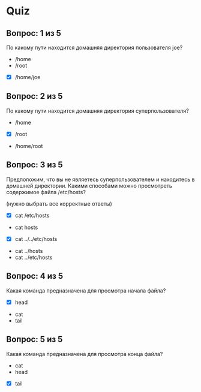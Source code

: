 # Quiz

## Вопрос: 1 из 5

По какому пути находится домашняя директория пользователя joe?

- /home
- /root
- [x] /home/joe

## Вопрос: 2 из 5

По какому пути находится домашняя директория суперпользователя?

- /home
- [x] /root
- /home/root

## Вопрос: 3 из 5

Предположим, что вы не являетесь суперпользователем и находитесь в домашней директории. Какими способами можно просмотреть содержимое файла /etc/hosts?

(нужно выбрать все корректные ответы)

- [x] cat /etc/hosts
- cat hosts
- [x] cat ../../etc/hosts
- cat ../hosts
- cat ../etc/hosts

## Вопрос: 4 из 5

Какая команда предназначена для просмотра начала файла?

- [x] head
- cat
- tail

## Вопрос: 5 из 5

Какая команда предназначена для просмотра конца файла?

- cat
- head
- [x] tail
